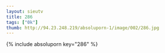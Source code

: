 ```yaml
--- 
layout: sieutv
title: 286
tags: ["0k"]
thumb: http://94.23.248.219/absoluporn-1/image/002/286.jpg
---
```

{% include absoluporn key="286" %} 
